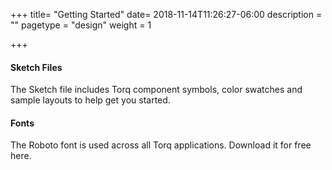 +++
title= "Getting Started"
date= 2018-11-14T11:26:27-06:00
description = ""
pagetype = "design"
weight = 1

+++


#### Sketch Files

The Sketch file includes Torq component symbols, color swatches and sample layouts to help get you started.



#### Fonts

The Roboto font is used across all Torq applications. Download it for free here.



